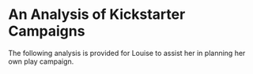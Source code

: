 # An Analysis of Kickstarter Campaigns
The following analysis is provided for Louise to assist her in planning her own play campaign.

